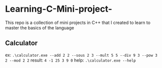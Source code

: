 # Learning-C-Mini-project-
This repo is a collection of mini projects in C++ that I created to learn to master the basics of the language

## Calculator
ex: `.\calculator.exe --add 2 2 --sous 2 3 --mult 5 5 --div 9 3 --pow 3 2 --mod 2 2`
result: `4 -1 25 3 9 0`
help: `.\calculator.exe --help`
